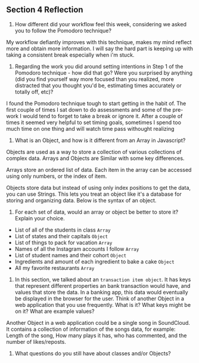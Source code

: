 ## Section 4 Reflection

1. How different did your workflow feel this week, considering we asked you to follow the Pomodoro technique?

My workflow defiantly improves with this technique, makes my mind reflect more and obtain more information. I will say the hard part is keeping up with taking a consistent break especially when i'm stuck.

1. Regarding the work you did around setting intentions in Step 1 of the Pomodoro technique - how did that go? Were you surprised by anything (did you find yourself way more focused than you realized, more distracted that you thought you'd be, estimating times accurately or totally off, etc)?

I found the Pomodoro technique tough to start getting in the habit of. The first couple of times I sat down to do assessments and some of the pre-work I would tend to forget to take a break or ignore it. After a couple of times it seemed very helpful to set timing goals, sometimes I spend too much time on one thing and will watch time pass withought realizing


1. What is an Object, and how is it different from an Array in Javascript?

Objects are used as a way to store a collection of various collections of complex data.
Arrays and Objects are Similar with some key differences.

Arrays store an ordered list of data. Each item in the array can be accessed using only numbers, or the index of item.


Objects store data but instead of using only index positions to get the data, you can use Strings. This lets you treat an object like it's a database for storing and organizing data. Below is the syntax of an object.

1. For each set of data, would an array or object be better to store it? Explain your choice.

  * List of all of the students in class
  `Array`
  * List of states and their capitals
  `Object`
  * List of things to pack for vacation
  `Array`
  * Names of all the Instagram accounts I follow
  `Array`
  * List of student names and their cohort
  `Object`
  * Ingredients and amount of each ingredient to bake a cake
  `Object`
  * All my favorite restaurants
  `Array`

1. In this section, we talked about an `transaction item object`. It has keys that represent different properties an bank transaction would have, and values that store the data. In a banking app, this data would eventually be displayed in the browser for the user. Think of another Object in a web application that you use frequently. What is it? What keys might be on it? What are example values?

Another Object in a web application could be a single song in SoundCloud. It contains a collection of information of the songs data, for example: Length of the song, How many plays it has, who has commented, and the number of likes/reposts.


1. What questions do you still have about classes and/or Objects?
